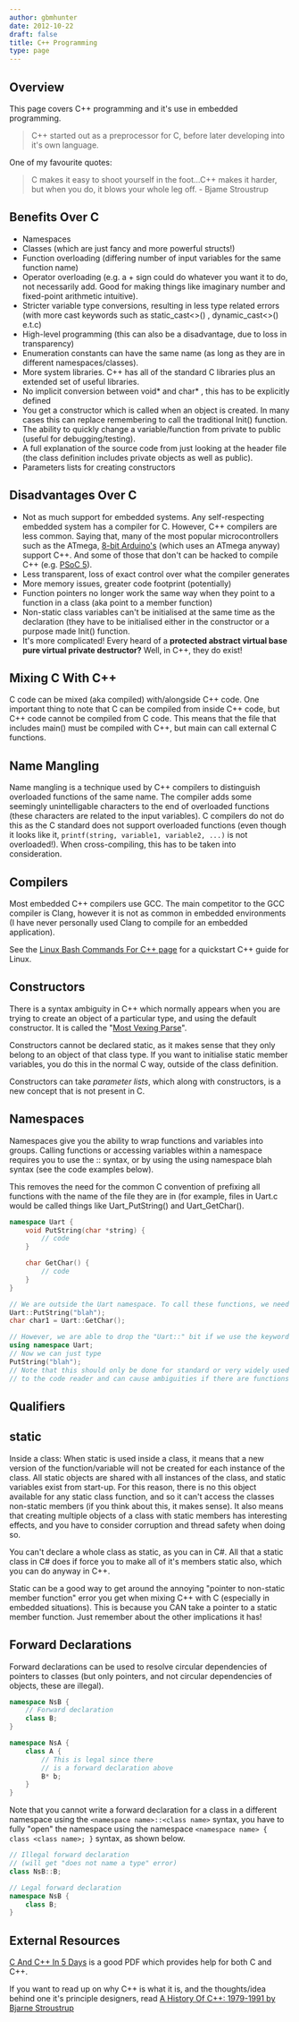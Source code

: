```yaml
---
author: gbmhunter
date: 2012-10-22
draft: false
title: C++ Programming
type: page
---
```


<h2>Overview</h2>

<p>This page covers C++ programming and it's use in embedded programming.</p>

<blockquote>C++ started out as a preprocessor for C, before later developing into it's own language.</blockquote>

One of my favourite quotes:

<blockquote>C makes it easy to shoot yourself in the foot...C++ makes it harder, but when you do, it blows your whole leg off. - Bjame Stroustrup</blockquote>

## Benefits Over C

* Namespaces
* Classes (which are just fancy and more powerful structs!)
* Function overloading (differing number of input variables for the same function name)
* Operator overloading (e.g. a + sign could do whatever you want it to do, not necessarily add. Good for making things like imaginary number and fixed-point arithmetic intuitive).
* Stricter variable type conversions, resulting in less type related errors (with more cast keywords such as static_cast<>() , dynamic_cast<>() e.t.c)
* High-level programming (this can also be a disadvantage, due to loss in transparency)
* Enumeration constants can have the same name (as long as they are in different namespaces/classes).
* More system libraries. C++ has all of the standard C libraries plus an extended set of useful libraries.
* No implicit conversion between void* and char* , this has to be explicitly defined
* You get a constructor which is called when an object is created. In many cases this can replace remembering to call the traditional Init() function.
* The ability to quickly change a variable/function from private to public (useful for debugging/testing).
* A full explanation of the source code from just looking at the header file (the class definition includes private objects as well as public).
* Parameters lists for creating constructors

## Disadvantages Over C

* Not as much support for embedded systems. Any self-respecting embedded system has a compiler for C. However, C++ compilers are less common. Saying that, many of the most popular microcontrollers such as the ATmega, [8-bit Arduino's](/programming/microcontrollers/arduino) (which uses an ATmega anyway) support C++. And some of those that don't can be hacked to compile C++ (e.g. [PSoC 5](/programming/microcontrollers/psoc)).
* Less transparent, loss of exact control over what the compiler generates
* More memory issues, greater code footprint (potentially)
* Function pointers no longer work the same way when they point to a function in a class (aka point to a member function)
* Non-static class variables can't be initialised at the same time as the declaration (they have to be initialised either in the constructor or a purpose made Init() function.
* It's more complicated! Every heard of a **protected abstract virtual base pure virtual private destructor?** Well, in C++, they do exist!

## Mixing C With C++

C code can be mixed (aka compiled) with/alongside C++ code. One important thing to note that C can be compiled from inside C++ code, but C++ code cannot be compiled from C code. This means that the file that includes main() must be compiled with C++, but main can call external C functions.

## Name Mangling

<p>Name mangling is a technique used by C++ compilers to distinguish overloaded functions of the same name. The compiler adds some seemingly unintelligable characters to the end of overloaded functions (these characters are related to the input variables). C compilers do not do this as the C standard does not support overloaded functions (even though it looks like it, <code>printf(string, variable1, variable2, ...)</code> is not overloaded!). When cross-compiling, this has to be taken into consideration.</p>

<h2>Compilers</h2>

<p>Most embedded C++ compilers use GCC. The main competitor to the GCC compiler is Clang, however it is not as common in embedded environments (I have never personally used Clang to compile for an embedded application).</p>

See the [Linux Bash Commands For C++ page](/programming/languages/c-plus-plus/linux-bash-commands-for-cpp) for a quickstart C++ guide for Linux.

## Constructors

There is a syntax ambiguity in C++ which normally appears when you are trying to create an object of a particular type, and using the default constructor. It is called the "[Most Vexing Parse](http://en.wikipedia.org/wiki/Most_vexing_parse)".

Constructors cannot be declared static, as it makes sense that they only belong to an object of that class type. If you want to initialise static member variables, you do this in the normal C way, outside of the class definition.

Constructors can take <i>parameter lists</i>, which along with constructors, is a new concept that is not present in C.

## Namespaces

Namespaces give you the ability to wrap functions and variables into groups. Calling functions or accessing variables within a namespace requires you to use the :: syntax, or by using the using namespace blah syntax (see the code examples below).

This removes the need for the common C convention of prefixing all functions with the name of the file they are in (for example, files in Uart.c would be called things like Uart_PutString() and Uart_GetChar().

```c++
namespace Uart {
    void PutString(char *string) {
        // code
    }

    char GetChar() {
        // code
    }
}

// We are outside the Uart namespace. To call these functions, we need to prepend the function calls with the namespace name and the '::' syntax
Uart::PutString("blah");
char char1 = Uart::GetChar();

// However, we are able to drop the "Uart::" bit if we use the keyword "using"
using namespace Uart;
// Now we can just type
PutString("blah");
// Note that this should only be done for standard or very widely used libraries, as it reduces the information
// to the code reader and can cause ambiguities if there are functions with the same name.
```

## Qualifiers

## static

Inside a class: When static is used inside a class, it means that a new version of the function/variable will not be created for each instance of the class. All static objects are shared with all instances of the class, and static variables exist from start-up. For this reason, there is no this object available for any static class function, and so it can't access the classes non-static members (if you think about this, it makes sense). It also means that creating multiple objects of a class with static members has interesting effects, and you have to consider corruption and thread safety when doing so.

You can't declare a whole class as static, as you can in C#. All that a static class in C# does if force you to make all of it's members static also, which you can do anyway in C++.

Static can be a good way to get around the annoying "pointer to non-static member function" error you get when mixing C++ with C (especially in embedded situations). This is because you CAN take a pointer to a static member function. Just remember about the other implications it has!

## Forward Declarations

Forward declarations can be used to resolve circular dependencies of pointers to classes (but only pointers, and not circular dependencies of objects, these are illegal).

```c++    
namespace NsB {
    // Forward declaration
    class B;
}

namespace NsA {
    class A {
        // This is legal since there
        // is a forward declaration above
        B* b;
    }
}
```

<p>Note that you cannot write a forward declaration for a class in a different namespace using the <code>&lt;namespace name&gt;::&lt;class name&gt;</code> syntax, you have to fully "open" the namespace using the namespace <code>&lt;namespace name&gt; { class &lt;class name&gt;; }</code> syntax, as shown below.</p>

```c++    
// Illegal forward declaration
// (will get "does not name a type" error)
class NsB::B;

// Legal forward declaration
namespace NsB {
    class B;
}
```

## External Resources

[C And C++ In 5 Days](http://itee.uq.edu.au/~comp3300/Resources/C_C++_notes.pdf) is a good PDF which provides help for both C and C++.

If you want to read up on why C++ is what it is, and the thoughts/idea behind one it's principle designers, read [A History Of C++: 1979-1991 by Bjarne Stroustrup](http://www.stroustrup.com/hopl2.pdf)

